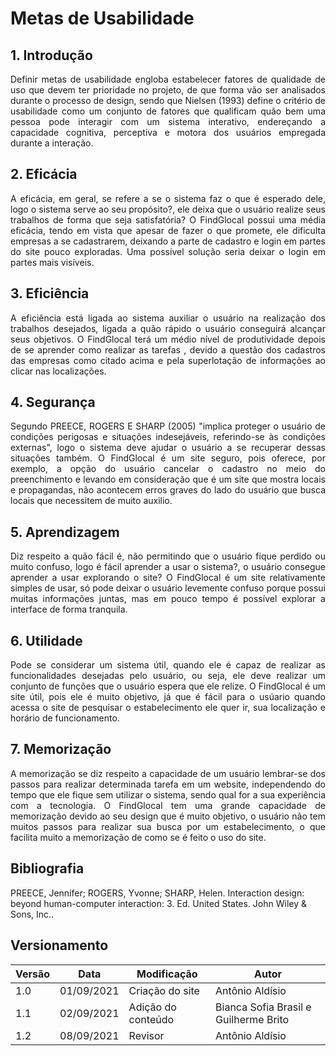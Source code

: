 # Metas de Usabilidade

## 1. Introdução
<p align = "justify">
    Definir metas de usabilidade engloba estabelecer fatores de qualidade de uso que devem ter prioridade no projeto, de que forma vão ser analisados durante o processo de design, sendo que Nielsen (1993) define o critério de usabilidade como um conjunto de fatores que qualificam quão bem uma pessoa pode interagir com um sistema interativo, endereçando a capacidade cognitiva, perceptiva e motora dos usuários empregada durante a interação.
</p>

## 2. Eficácia
<p align = "justify">
    A eficácia, em geral, se refere a se o sistema faz o que é esperado dele, logo o sistema serve ao seu propósito?, ele deixa que o usuário realize seus trabalhos de forma que seja satisfatória?
    O FindGlocal possui uma média eficácia, tendo em vista que apesar de fazer o que promete, ele dificulta empresas a se cadastrarem, deixando a parte de cadastro e login em partes do site pouco exploradas. Uma possível solução seria deixar o login em partes mais visíveis. 
</p>

## 3. Eficiência

<p align = "justify">
     A eficiência está ligada ao sistema auxiliar o usuário na realização dos trabalhos desejados, ligada a quão rápido o usuário conseguirá alcançar seus objetivos.
     O FindGlocal terá um médio nível de produtividade depois de se aprender como realizar as tarefas , devido a questão dos cadastros das empresas como citado acima e pela superlotação de informações ao clicar nas localizações.
</p>

## 4. Segurança
<p align = "justify">
 	Segundo PREECE, ROGERS E SHARP (2005) "implica proteger o usuário de condições perigosas e situações indesejáveis, referindo-se às condições externas", logo o sistema deve ajudar o usuário a se recuperar dessas situações também.
 	O FindGlocal é um site seguro, pois oferece, por exemplo, a opção do usuário cancelar o cadastro no meio do preenchimento e levando em consideração que é um site que mostra locais e propagandas, não acontecem erros graves do lado do usuário que busca locais que necessitem de muito auxilio.
</p>

## 5. Aprendizagem
<p align = "justify">
	Diz respeito a quão fácil é, não permitindo que o usuário fique perdido ou muito confuso,  logo é fácil aprender a usar o sistema?, o usuário consegue aprender a usar explorando o site?
	O FindGlocal é um site relativamente simples de usar, só pode deixar o usuário levemente confuso porque possui muitas informações juntas, mas em pouco tempo é possível explorar a interface de forma tranquila.
</p>

## 6. Utilidade
<p align = "justify">
    Pode se considerar um sistema útil, quando ele é capaz de realizar as funcionalidades desejadas pelo usuário, ou seja, ele deve realizar um conjunto de funções que o usuário espera que ele relize.
    O FindGlocal é um site útil, pois ele é muito objetivo, já que é fácil para o usúario quando acessa o site de pesquisar o estabelecimento ele quer ir, sua localização e horário de funcionamento.
</p>

## 7. Memorização
<p align = "justify">
    A memorização se diz respeito a capacidade de um usuário lembrar-se dos passos para realizar determinada tarefa em um website, independendo do tempo que ele fique sem utilizar o sistema, sendo qual for a sua experiência com a tecnologia.
    O FindGlocal tem uma grande capacidade de memorização devido ao seu design que é muito objetivo, o usuário não tem muitos passos para realizar sua busca por um estabelecimento, o que facilita muito a memorização de como se é feito o uso do site.
</p>

## Bibliografia <a id="Bibliografia"></a>

   PREECE, Jennifer; ROGERS, Yvonne; SHARP, Helen. Interaction design: beyond human-computer interaction: 3. Ed. United States. John Wiley & Sons, Inc..


## Versionamento

<center>

| Versão | Data | Modificação | Autor |
|--|--|--|--|
| 1.0 | 01/09/2021 | Criação do site | Antônio Aldísio |
| 1.1 | 02/09/2021 | Adição do conteúdo | Bianca Sofia Brasil e Guilherme Brito |
| 1.2 | 08/09/2021 | Revisor | Antônio Aldísio |

</center>